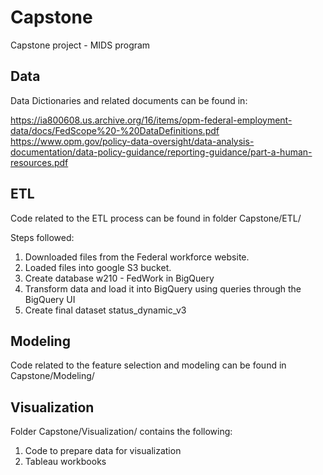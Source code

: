 # Capstone
Capstone project - MIDS program

## Data 



Data Dictionaries and related documents can be found in: 

https://ia800608.us.archive.org/16/items/opm-federal-employment-data/docs/FedScope%20-%20DataDefinitions.pdf 
https://www.opm.gov/policy-data-oversight/data-analysis-documentation/data-policy-guidance/reporting-guidance/part-a-human-resources.pdf



## ETL
Code related to the ETL process can be found in folder Capstone/ETL/

Steps followed:
1. Downloaded files from the Federal workforce website.
2. Loaded files into google S3 bucket.
3. Create database w210 - FedWork in BigQuery 
3. Transform data and load it into BigQuery using queries through the BigQuery UI
4. Create final dataset status_dynamic_v3

## Modeling
Code related to the feature selection and modeling can be found in Capstone/Modeling/

## Visualization
Folder Capstone/Visualization/ contains the following:
1. Code to prepare data for visualization
2. Tableau workbooks 
